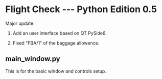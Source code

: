 # Flight Check --- Python Edition 0.5

Major update:

1. Add an user interface based on QT PySide6.

0. Fixed "FBA/1" of the baggage allowence.

## main_window.py

This is for the basic window and controls setup.